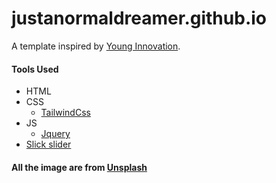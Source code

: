 # justanormaldreamer.github.io

<p>A template inspired by <a href="http://younginnovations.com.np/">Young Innovation</a>.</p>

<h4>Tools Used</h4>
<ul>
<li>HTML</li>
<li>CSS
<ul>
<li><a href="https://tailwindcss.com/">TailwindCss</a></li>
</ul>
</li>
<li>JS
<ul>
<li><a href="https://jquery.com/">Jquery</a></li>
</ul>
</li>
<li><a href="https://kenwheeler.github.io/slick/">Slick slider</a></li>
</ul>

<h4>All the image are from <a href="www.unsplash.com">Unsplash</a></h4>

